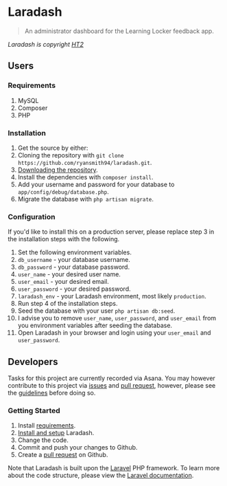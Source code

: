 # Laradash
> An administrator dashboard for the Learning Locker feedback app.

*Laradash is copyright [HT2](http://ht2.co.uk)*

## Users
### Requirements
1. MySQL
2. Composer
3. PHP

### Installation
1. Get the source by either:
  1. Cloning the repository with `git clone https://github.com/ryansmith94/laradash.git`.
  2. [Downloading the repository](https://github.com/ryansmith94/laradash/archive/master.zip).
2. Install the dependencies with `composer install`.
3. Add your username and password for your database to `app/config/debug/database.php`.
4. Migrate the database with `php artisan migrate`.

### Configuration
If you'd like to install this on a production server, please replace step 3 in the installation steps with the following.

1. Set the following environment variables.
  1. `db_username` - your database username.
  2. `db_password` - your database password.
  3. `user_name` - your desired user name.
  4. `user_email` - your desired email.
  5. `user_password` - your desired password.
  6. `laradash_env` - your Laradash environment, most likely `production`.
2. Run step 4 of the installation steps.
3. Seed the database with your user `php artisan db:seed`.
4. I advise you to remove `user_name`, `user_password`, and `user_email` from you environment variables after seeding the database.
5. Open Laradash in your browser and login using your `user_email` and `user_password`.

## Developers
Tasks for this project are currently recorded via Asana. You may however contribute to this project via [issues](/issues) and [pull request](/pulls), however, please see the [guidelines](/contributing.md) before doing so.

### Getting Started
1. Install [requirements](#requirements).
2. [Install and setup](#installation) Laradash.
3. Change the code.
4. Commit and push your changes to Github.
5. Create a [pull request](/pulls) on Github.

Note that Laradash is built upon the [Laravel](http://laravel.com/) PHP framework. To learn more about the code structure, please view the [Laravel documentation](laravel.com/docs/).
